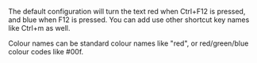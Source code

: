 The default configuration will turn the text red when Ctrl+F12 is pressed, and blue
when F12 is pressed. You can add use other shortcut key names like Ctrl+m as
well.

Colour names can be standard colour names like "red", or red/green/blue colour codes like #00f.

